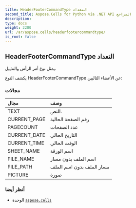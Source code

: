 ```yaml
---
title: HeaderFooterCommandType التعداد
second_title: Aspose.Cells for Python via .NET API المراجع
description:
type: docs
weight: 2200
url: /ar/aspose.cells/headerfootercommandtype/
is_root: false
---
```

##  HeaderFooterCommandType التعداد
يمثل نوع أمر الرأس والتذييل.



يكشف النوع HeaderFooterCommandType عن الأعضاء التاليين:

###  مجالات
| مجال| وصف|
| :- | :- |
| TEXT | النص.|
| CURRENT_PAGE | رقم الصفحة الحالية|
| PAGECOUNT | عدد الصفحات|
| CURRENT_DATE | التاريخ الحالي|
| CURRENT_TIME | الوقت الحالي|
| SHEET_NAME | اسم الورقة|
| FILE_NAME | اسم الملف بدون مسار|
| FILE_PATH | مسار الملف بدون اسم الملف|
| PICTURE | صورة|



###  أنظر أيضا
* الوحدة [`aspose.cells`](..)
